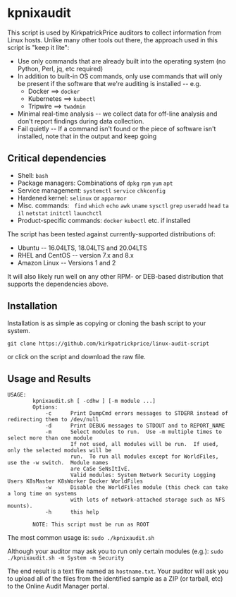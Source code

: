 # kpnixaudit #

This script is used by KirkpatrickPrice auditors to collect information from Linux hosts.  Unlike many other tools out there, the approach used in this script is "keep it lite":
* Use only commands that are already built into the operating system (no Python, Perl, jq, etc required)
* In addition to built-in OS commands, only use commands that will only be present if the software that we're auditing is installed -- e.g. 
    * Docker ==> `docker`
    * Kubernetes ==> `kubectl`
    * Tripwire ==> `twadmin`
* Minimal real-time analysis -- we collect data for off-line analysis and don't report findings during data collection.
* Fail quietly -- If a command isn't found or the piece of software isn't installed, note that in the output and keep going

## Critical dependencies ##
* Shell: `bash`
* Package managers: Combinations of `dpkg` `rpm` `yum` `apt`
* Service management: `systemctl` `service` `chkconfig`
* Hardened kernel: `selinux` or `apparmor`
* Misc. commands:   `find` `which` `echo` `awk` `uname` `sysctl` `grep` `useradd` `head` `tail` `netstat` `initctl` `launchctl`
* Product-specific commands: `docker` `kubectl` etc.  if installed

The script has been tested against currently-supported distributions of:
* Ubuntu -- 16.04LTS, 18.04LTS and 20.04LTS
* RHEL and CentOS -- version 7.x and 8.x
* Amazon Linux -- Versions 1 and 2

It will also likely run well on any other RPM- or DEB-based distribution that supports the dependencies above.

## Installation
Installation is as simple as copying or cloning the bash script to your system.

`git clone https://github.com/kirkpatrickprice/linux-audit-script`

or click on the script and download the raw file.

## Usage and Results
```
USAGE:
        kpnixaudit.sh [ -cdhw ] [-m module ...]
        Options:
            -c      Print DumpCmd errors messages to STDERR instead of redirecting them to /dev/null
            -d      Print DEBUG messages to STDOUT and to REPORT_NAME
            -m      Select modules to run.  Use -m multiple times to select more than one module
                    If not used, all modules will be run.  If used, only the selected modules will be
                    run.  To run all modules except for WorldFiles, use the -w switch.  Module names
                    are CaSe SeNsItIvE.
                    Valid modules: System Network Security Logging Users K8sMaster K8sWorker Docker WorldFiles
            -w      Disable the WorldFiles module (this check can take a long time on systems
                    with lots of network-attached storage such as NFS mounts).
            -h      this help

        NOTE: This script must be run as ROOT
```
The most common usage is:
`sudo ./kpnixaudit.sh`

Although your auditor may ask you to run only certain modules (e.g.):
`sudo ./kpnixaudit.sh -m System -m Security`

The end result is a text file named as `hostname.txt`.  Your auditor will ask you to upload all of the files from the identified sample as a ZIP (or tarball, etc) to the Online Audit Manager portal.
